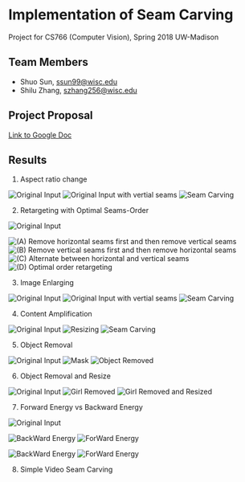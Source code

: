 # Implementation of Seam Carving
Project for CS766 (Computer Vision), Spring 2018 UW-Madison

## Team Members
- Shuo Sun, ssun99@wisc.edu
- Shilu Zhang, szhang256@wisc.edu

## Project Proposal
[Link to Google Doc](https://docs.google.com/document/d/1z0z4b6yVGYcPRXuUE_9kr-a2so3J8vSAw8htgIIx6CU/edit?usp=sharing)


## Results
1. Aspect ratio change

![Original Input](https://github.com/Dennis-Sun/cvproject/blob/master/Images/christmas_original.jpg)
![Original Input with vertial seams](https://github.com/Dennis-Sun/cvproject/blob/master/Images/christmas_rm_100cols_Vseams.png)
![Seam Carving](https://github.com/Dennis-Sun/cvproject/blob/master/Images/christmas_rm_100cols.png)

2. Retargeting with Optimal Seams-Order

![Original Input](https://github.com/Dennis-Sun/cvproject/blob/master/Images/charles_original.png)

![(A) Remove horizontal seams first and then remove vertical seams](https://github.com/Dennis-Sun/cvproject/blob/master/Images/charles_rm100rows_rm100cols.png)
![(B) Remove vertical seams first and then remove horizontal seams](https://github.com/Dennis-Sun/cvproject/blob/master/Images/charles_rm100cols_rm100rows.png)
![(C) Alternate between horizontal and vertical seams](https://github.com/Dennis-Sun/cvproject/blob/master/Images/charles_rm100rows_100cols_altern.png)
![(D) Optimal order retargeting](https://github.com/Dennis-Sun/cvproject/blob/master/Images/charles_optimal_100cols100rows.png)

3. Image Enlarging

![Original Input](https://github.com/Dennis-Sun/cvproject/blob/master/Images/desert.jpg)
![Original Input with vertial seams](https://github.com/Dennis-Sun/cvproject/blob/master/Images/desert_add_50percentcols_Vseams.png)
![Seam Carving](https://github.com/Dennis-Sun/cvproject/blob/master/Images/desert_add_50percentcols.png)

4. Content Amplification

![Original Input](https://github.com/Dennis-Sun/cvproject/blob/master/Images/arch_original.png)
![Resizing](https://github.com/Dennis-Sun/cvproject/blob/master/Images/arch_magnified.png)
![Seam Carving](https://github.com/Dennis-Sun/cvproject/blob/master/Images/arch_retarget.png)

5. Object Removal

![Original Input](https://github.com/Dennis-Sun/cvproject/blob/master/Images/Couple.png)
![Mask](https://github.com/Dennis-Sun/cvproject/blob/master/Images/Couple_protect_mask.png)
![Object Removed](https://github.com/Dennis-Sun/cvproject/blob/master/Images/Couple_objrm.png)

6. Object Removal and Resize

![Original Input](https://github.com/Dennis-Sun/cvproject/blob/master/Images/Beach.png)
![Girl Removed](https://github.com/Dennis-Sun/cvproject/blob/master/Images/Beach_girl_removed.png)
![Girl Removed and Resized](https://github.com/Dennis-Sun/cvproject/blob/master/Images/Beach_girl_removed_resized.png)


7. Forward Energy vs Backward Energy

![Original Input](https://github.com/Dennis-Sun/cvproject/blob/master/Images/bench3.png)

![BackWard Energy](https://github.com/Dennis-Sun/cvproject/blob/master/Images/bench_rmVseams_be.png)
![ForWard Energy](https://github.com/Dennis-Sun/cvproject/blob/master/Images/bench_rmVseams2_fe.png)

![BackWard Energy](https://github.com/Dennis-Sun/cvproject/blob/master/Images/bench_rm_be.png)
![ForWard Energy](https://github.com/Dennis-Sun/cvproject/blob/master/Images/bench_rm2_fe.png)


8. Simple Video Seam Carving
